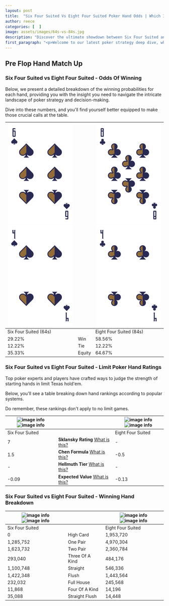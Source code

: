 ```yaml
---
layout: post
title:  "Six Four Suited Vs Eight Four Suited Poker Hand Odds | Which Is The Better Hand In Poker? A Complete Guide"
author: reece
categories: [  ]
image: assets/images/64s-vs-84s.jpg
description: "Discover the ultimate showdown between Six Four Suited and Eight Four Suited in poker! Uncover the odds, strategies, and scenarios where one hand triumphs over the other. Get ready to up your poker game with this thrilling analysis."
first_paragraph: "<p>Welcome to our latest poker strategy deep dive, where we're pitting two distinct hands against each other in a high-stakes showdown: Six Four Suited vs Eight Four Suited.</p><p>In the dynamic world of poker, every decision counts, and knowing which hand holds the upper hand is key to your success at the table.</p><p>In this article, we'll dissect these two hands, explore the scenarios where one dominates the other, and equip you with the knowledge to make strategic choices that can tip the odds in your favor.</p><p>Get ready to unravel the intriguing dynamics of these poker hands and elevate your game to new heights.</p>"
---
```




[comment]: # (sp0)

## Pre Flop Hand Match Up

<div class="table hand-ratings" markdown="1"> 



### Six Four Suited vs Eight Four Suited - Odds Of Winning

Below, we present a detailed breakdown of the winning probabilities for each hand, providing you with the insight you need to navigate the intricate landscape of poker strategy and decision-making. 

Dive into these numbers, and you'll find yourself better equipped to make those crucial calls at the table.


    
| ![image info](assets/images/hand1/6.png) ![image info](assets/images/hand1/4.png) |  | ![image info](assets/images/hand2/8.png) ![image info](assets/images/hand2/4.png) |
| -------- | -------- | -------- |
| Six Four Suited (64s) |  | Eight Four Suited (84s) |
| 29.22% | Win | 58.56% |
| 12.22% | Tie | 12.22% |
| 35.33% | Equity | 64.67% |




[comment]: # (sp1)



### Six Four Suited vs Eight Four Suited - Limit Poker Hand Ratings

Top poker experts and players have crafted ways to judge the strength of starting hands in limit Texas hold'em. 

Below, you'll see a table breaking down hand rankings according to popular systems. 

Do remember, these rankings don't apply to no limit games.


    
| ![image info](https://www.riverpairs.com/assets/images/hand1/6.png) ![image info](https://www.riverpairs.com/assets/images/hand1/4.png) |  | ![image info](https://www.riverpairs.com/assets/images/hand2/8.png) ![image info](https://www.riverpairs.com/assets/images/hand2/4.png) |
| -------- | -------- | -------- |
| Six Four Suited |  | Eight Four Suited |
| 7 | **Sklansky Rating** [What is this?](/sklansky-rating-explained) | - |
| 1.5 | **Chen Formula** [What is this?](/chen-formula-explained) | -0.5 |
| - | **Hellmuth Tier** [What is this?](/Hellmuth-tier-explained) | - |
| -0.09 | **Expected Value** [What is this?](/expected-value-explained) | -0.13 |




[comment]: # (sp2)



### Six Four Suited vs Eight Four Suited - Winning Hand Breakdown


    
| ![image info](https://www.riverpairs.com/assets/images/hand1/6.png) ![image info](https://www.riverpairs.com/assets/images/hand1/4.png) |  | ![image info](https://www.riverpairs.com/assets/images/hand2/8.png) ![image info](https://www.riverpairs.com/assets/images/hand2/4.png) |
| -------- | -------- | -------- |
| Six Four Suited |  | Eight Four Suited |
| 0 | High Card | 1,953,720 |
| 1,285,752 | One Pair | 4,970,304 |
| 1,623,732 | Two Pair | 2,360,784 |
| 293,040 | Three Of A Kind | 484,176 |
| 1,100,748 | Straight | 546,336 |
| 1,422,348 | Flush | 1,443,564 |
| 232,032 | Full House | 245,568 |
| 11,868 | Four Of A Kind | 14,196 |
| 35,088 | Straight Flush | 14,448 |




[comment]: # (sp3)



</div>

[comment]: # (sp4)



[comment]: # (sp5)

